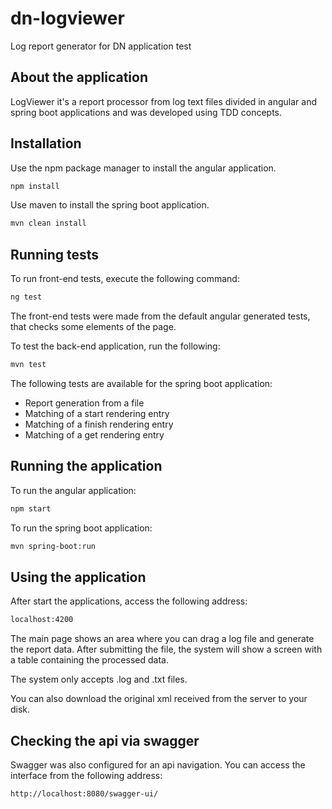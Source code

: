 # dn-logviewer
Log report generator for DN application test

## About the application

LogViewer it's a report processor from log text files divided in angular and spring boot applications and was developed using TDD concepts.

## Installation

Use the npm package manager to install the angular application.

```bash
npm install
```

Use maven to install the spring boot application.

```bash
mvn clean install
```

## Running tests

To run front-end tests, execute the following command:

```bash
ng test
```

The front-end tests were made from the default angular generated tests, that checks some elements of the page.

To test the back-end application, run the following:

```bash
mvn test
```

The following tests are available for the spring boot application:

* Report generation from a file
* Matching of a start rendering entry
* Matching of a finish rendering entry
* Matching of a get rendering entry

## Running the application

To run the angular application:

```bash
npm start
```

To run the spring boot application:

```bash
mvn spring-boot:run
```

## Using the application

After start the applications, access the following address:

```bash
localhost:4200
```

The main page shows an area where you can drag a log file and generate the report data. After submitting the file, the system will show a screen with a table containing the processed data.

The system only accepts .log and .txt files.

You can also download the original xml received from the server to your disk.

## Checking the api via swagger

Swagger was also configured for an api navigation. You can access the interface from the following address:

```bash
http://localhost:8080/swagger-ui/
```
